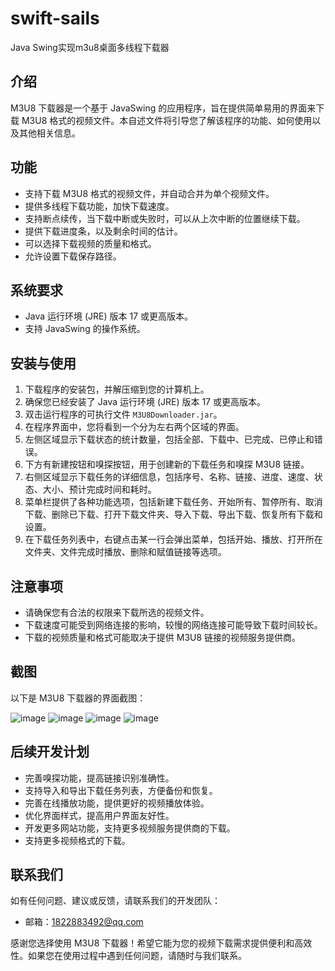 # swift-sails
Java Swing实现m3u8桌面多线程下载器
## 介绍

M3U8 下载器是一个基于 JavaSwing 的应用程序，旨在提供简单易用的界面来下载 M3U8 格式的视频文件。本自述文件将引导您了解该程序的功能、如何使用以及其他相关信息。

## 功能

- 支持下载 M3U8 格式的视频文件，并自动合并为单个视频文件。
- 提供多线程下载功能，加快下载速度。
- 支持断点续传，当下载中断或失败时，可以从上次中断的位置继续下载。
- 提供下载进度条，以及剩余时间的估计。
- 可以选择下载视频的质量和格式。
- 允许设置下载保存路径。

## 系统要求

- Java 运行环境 (JRE) 版本 17 或更高版本。
- 支持 JavaSwing 的操作系统。

## 安装与使用

1. 下载程序的安装包，并解压缩到您的计算机上。
2. 确保您已经安装了 Java 运行环境 (JRE) 版本 17 或更高版本。
3. 双击运行程序的可执行文件 `M3U8Downloader.jar`。
4. 在程序界面中，您将看到一个分为左右两个区域的界面。
5. 左侧区域显示下载状态的统计数量，包括全部、下载中、已完成、已停止和错误。
6. 下方有新建按钮和嗅探按钮，用于创建新的下载任务和嗅探 M3U8 链接。
7. 右侧区域显示下载任务的详细信息，包括序号、名称、链接、进度、速度、状态、大小、预计完成时间和耗时。
8. 菜单栏提供了各种功能选项，包括新建下载任务、开始所有、暂停所有、取消下载、删除已下载、打开下载文件夹、导入下载、导出下载、恢复所有下载和设置。
9. 在下载任务列表中，右键点击某一行会弹出菜单，包括开始、播放、打开所在文件夹、文件完成时播放、删除和赋值链接等选项。

## 注意事项

- 请确保您有合法的权限来下载所选的视频文件。
- 下载速度可能受到网络连接的影响，较慢的网络连接可能导致下载时间较长。
- 下载的视频质量和格式可能取决于提供 M3U8 链接的视频服务提供商。

## 截图

以下是 M3U8 下载器的界面截图：

![image](https://github.com/97SmallSKY/swift-sails/assets/59279614/737df13b-b63a-458c-9830-c7d7f8fc2184)
![image](https://github.com/97SmallSKY/swift-sails/assets/59279614/58c99d9b-d5f1-4ca6-81c8-71a552112d7d)
![image](https://github.com/97SmallSKY/swift-sails/assets/59279614/693887c3-f4a7-4417-a6c5-a012786aa74d)
![image](https://github.com/97SmallSKY/swift-sails/assets/59279614/ba874961-c7c6-4694-879f-c3f7d11e1906)

## 后续开发计划

- 完善嗅探功能，提高链接识别准确性。
- 支持导入和导出下载任务列表，方便备份和恢复。
- 完善在线播放功能，提供更好的视频播放体验。
- 优化界面样式，提高用户界面友好性。
- 开发更多网站功能，支持更多视频服务提供商的下载。
- 支持更多视频格式的下载。

## 联系我们

如有任何问题、建议或反馈，请联系我们的开发团队：

- 邮箱：1822883492@qq.com

感谢您选择使用 M3U8 下载器！希望它能为您的视频下载需求提供便利和高效性。如果您在使用过程中遇到任何问题，请随时与我们联系。
